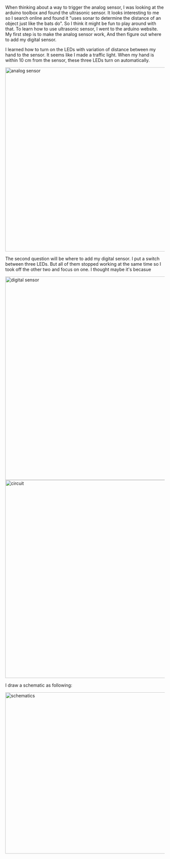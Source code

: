 When thinking about a way to trigger the analog sensor, I was looking at the arduino toolbox and found the ultrasonic sensor. It looks interesting to me so I search online and found it "uses sonar to determine the distance of an object just like the bats do". So I think it might be fun to play around with that. To learn how to use ultrasonic sensor, I went to the arduino website. My first step is to make the analog sensor work, And then figure out where to add my digital sensor.

I learned how to turn on the LEDs with variation of distance between my hand to the sensor. It seems like I made a traffic light. When my hand is within 10 cm from the sensor, these three LEDs turn on automatically. 

<img width="581" alt="analog sensor" src="https://user-images.githubusercontent.com/89835320/141255739-5ecb11a1-0fc1-40b3-9b91-90a9f7bc9cd9.png">

The second question will be where to add my digital sensor. I put a switch between three LEDs. But all of them stopped working at the same time so I took off the other two and focus on one. I thought maybe it's becasue  


<img width="642" alt="digital sensor" src="https://user-images.githubusercontent.com/89835320/141256322-7aa4045e-b77c-4462-ae19-d151d5368c3d.png">

<img width="625" alt="circuit" src="https://user-images.githubusercontent.com/89835320/141256293-2c090751-3e8a-4be3-af81-f430d91e7194.png">

I draw a schematic as following:

<img width="509" alt="schematics" src="https://user-images.githubusercontent.com/89835320/141255326-4d24e9d6-3cf7-487b-9a78-a14b879e4e69.png">
